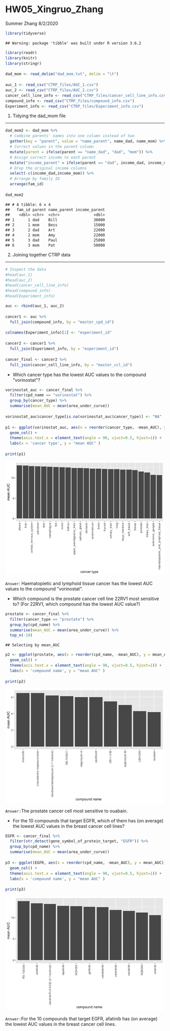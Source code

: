 HW05\_Xingruo\_Zhang
================
Summer Zhang
8/2/2020

``` r
library(tidyverse)
```

    ## Warning: package 'tibble' was built under R version 3.6.2

``` r
library(readr)
library(knitr)
library(stringr)

dad_mom <- read_delim("dad_mom.txt", delim = "\t")

auc_1 <- read_csv("CTRP_files/AUC_1.csv")
auc_2 <- read_csv("CTRP_files/AUC_2.csv")
cancer_cell_line_info <- read_csv("CTRP_files/cancer_cell_line_info.csv")
compound_info <- read_csv("CTRP_files/compound_info.csv")
Experiment_info <- read_csv("CTRP_files/Experiment_info.csv")
```

1. Tidying the dad\_mom file
----------------------------

``` r
dad_mom2 <- dad_mom %>% 
  # Combine parents' names into one column instead of two
  gather(key = "parent", value = "name_parent", name_dad, name_mom) %>% 
  # Correct values in the parent column
  mutate(parent = ifelse(parent == "name_dad", "dad", "mom")) %>% 
  # Assign correct income to each parent
  mutate("income_parent" = ifelse(parent == "dad", income_dad, income_mom)) %>% 
  # Drop the original income columns
  select(-c(income_dad,income_mom)) %>% 
  # Arrange by family ID
  arrange(fam_id)

dad_mom2
```

    ## # A tibble: 6 x 4
    ##   fam_id parent name_parent income_parent
    ##    <dbl> <chr>  <chr>               <dbl>
    ## 1      1 dad    Bill                30000
    ## 2      1 mom    Bess                15000
    ## 3      2 dad    Art                 22000
    ## 4      2 mom    Amy                 22000
    ## 5      3 dad    Paul                25000
    ## 6      3 mom    Pat                 50000

2. Joining together CTRP data
-----------------------------

``` r
# Inspect the data
#head(auc_1)
#head(auc_2)
#head(cancer_cell_line_info)
#head(compound_info)
#head(Experiment_info)
```

``` r
auc <- rbind(auc_1, auc_2)

cancer1 <- auc %>% 
  full_join(compound_info, by = "master_cpd_id")

colnames(Experiment_info)[1] <- "experiment_id"

cancer2 <- cancer1 %>% 
  full_join(Experiment_info, by = "experiment_id")

cancer_final <- cancer2 %>% 
  full_join(cancer_cell_line_info, by = "master_ccl_id")
```

-   Which cancer type has the lowest AUC values to the compound "vorinostat"?

``` r
vorinostat_auc <- cancer_final %>% 
  filter(cpd_name == "vorinostat") %>% 
  group_by(cancer_type) %>% 
  summarise(mean_AUC = mean(area_under_curve))

vorinostat_auc$cancer_type[is.na(vorinostat_auc$cancer_type)] <- "NA"

p1 <- ggplot(vorinostat_auc, aes(x = reorder(cancer_type, -mean_AUC), y = mean_AUC)) +
  geom_col() + 
  theme(axis.text.x = element_text(angle = 90, vjust=0.5, hjust=1)) +
  labs(x = 'cancer type', y = "mean AUC" )

print(p1)
```

![](HW05_Xingruo_Zhang_files/figure-markdown_github/unnamed-chunk-5-1.png)

`Answer`: Haematopietic and lymphoid tissue cancer has the lowest AUC values to the compound "vorinostat".

-   Which compound is the prostate cancer cell line 22RV1 most sensitive to? (For 22RV1, which compound has the lowest AUC value?)

``` r
prostate <- cancer_final %>% 
  filter(cancer_type == "prostate") %>% 
  group_by(cpd_name) %>% 
  summarise(mean_AUC = mean(area_under_curve)) %>% 
  top_n(-10)
```

    ## Selecting by mean_AUC

``` r
p2 <- ggplot(prostate, aes(x = reorder(cpd_name, -mean_AUC), y = mean_AUC)) +
  geom_col() + 
  theme(axis.text.x = element_text(angle = 90, vjust=0.5, hjust=1)) +
  labs(x = 'compound name', y = "mean AUC" )

print(p2)
```

![](HW05_Xingruo_Zhang_files/figure-markdown_github/unnamed-chunk-6-1.png)

`Answer:`The prostate cancer cell most sensitive to ouabain.

-   For the 10 compounds that target EGFR, which of them has (on average) the lowest AUC values in the breast cancer cell lines?

``` r
EGFR <- cancer_final %>% 
  filter(str_detect(gene_symbol_of_protein_target, "EGFR")) %>% 
  group_by(cpd_name) %>% 
  summarise(mean_AUC = mean(area_under_curve))

p3 <- ggplot(EGFR, aes(x = reorder(cpd_name, -mean_AUC), y = mean_AUC)) +
  geom_col() + 
  theme(axis.text.x = element_text(angle = 90, vjust=0.5, hjust=1)) +
  labs(x = 'compound name', y = "mean AUC" )

print(p3)
```

![](HW05_Xingruo_Zhang_files/figure-markdown_github/unnamed-chunk-7-1.png)

`Answer:`For the 10 compounds that target EGFR, afatinib has (on average) the lowest AUC values in the breast cancer cell lines.
